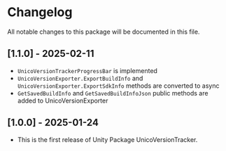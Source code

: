 # Changelog

All notable changes to this package will be documented in this file.

## [1.1.0] - 2025-02-11

* `UnicoVersionTrackerProgressBar` is implemented
* `UnicoVersionExporter.ExportBuildInfo` and `UnicoVersionExporter.ExportSdkInfo` methods are converted to async
* `GetSavedBuildInfo` and `GetSavedBuildInfoJson` public methods are added to UnicoVersionExporter

## [1.0.0] - 2025-01-24

* This is the first release of Unity Package UnicoVersionTracker.